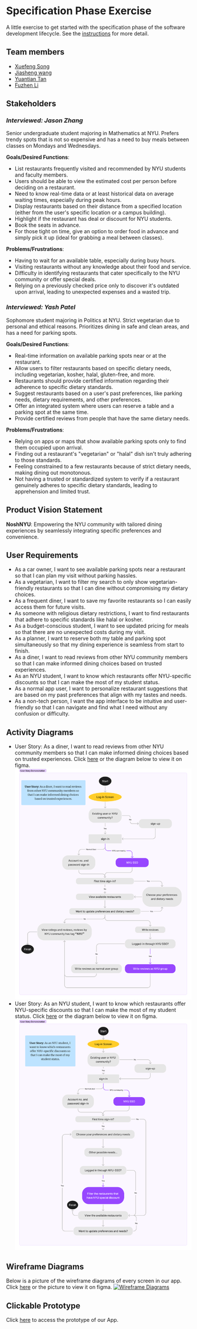 # Specification Phase Exercise

A little exercise to get started with the specification phase of the software development lifecycle. See the [instructions](instructions.md) for more detail.

## Team members

- [Xuefeng Song](https://github.com/wowwowooo)
- [Jiasheng wang](https://github.com/isomorphismss)
- [Yuantian Tan](https://github.com/AsukaTan)
- [Fuzhen Li](https://github.com/fzfzlfz)

## Stakeholders

### *Interviewed: Jason Zhang*
Senior undergraduate student majoring in Mathematics at NYU. Prefers trendy spots that is not so expensive and has a need to buy meals between classes on Mondays and Wednesdays.

**Goals/Desired Functions**: 
- List restaurants frequently visited and recommended by NYU students and faculty members.
- Users should be able to view the estimated cost per person before deciding on a restaurant.
- Need to know real-time data or at least historical data on average waiting times, especially during peak hours.
- Display restaurants based on their distance from a specified location (either from the user's specific location or a campus building).
- Highlight if the restaurant has deal or discount for NYU students.
- Book the seats in advance.
- For those tight on time, give an option to order food in advance and simply pick it up (ideal for grabbing a meal between classes).

**Problems/Frustrations**: 
- Having to wait for an available table, especially during busy hours.
- Visiting restaurants without any knowledge about their food and service.
- Difficulty in identifying restaurants that cater specifically to the NYU community or offer special deals.
- Relying on a previously checked price only to discover it's outdated upon arrival, leading to unexpected expenses and a wasted trip.

### *Interviewed: Yash Patel*
Sophomore student majoring in Politics at NYU. Strict vegetarian due to personal and ethical reasons. Prioritizes dining in safe and clean areas, and has a need for parking spots.

**Goals/Desired Functions**: 
- Real-time information on available parking spots near or at the restaurant.
- Allow users to filter restaurants based on specific dietary needs, including vegetarian, kosher, halal, gluten-free, and more.
- Restaurants should provide certified information regarding their adherence to specific dietary standards.
- Suggest restaurants based on a user's past preferences, like parking needs, dietary requirements, and other preferences.
- Offer an integrated system where users can reserve a table and a parking spot at the same time.
- Provide certified reviews from people that have the same dietary needs.

**Problems/Frustrations**: 
- Relying on apps or maps that show available parking spots only to find them occupied upon arrival.
- Finding out a restaurant's "vegetarian" or "halal" dish isn't truly adhering to those standards.
- Feeling constrained to a few restaurants because of strict dietary needs, making dining out monotonous.
- Not having a trusted or standardized system to verify if a restaurant genuinely adheres to specific dietary standards, leading to apprehension and limited trust.


## Product Vision Statement

**NoshNYU**: Empowering the NYU community with tailored dining experiences by seamlessly integrating specific preferences and convenience.

## User Requirements

- As a car owner, I want to see available parking spots near a restaurant so that I can plan my visit without parking hassles.
- As a vegetarian, I want to filter my search to only show vegetarian-friendly restaurants so that I can dine without compromising my dietary choices.
- As a frequent diner, I want to save my favorite restaurants so I can easily access them for future visits.
- As someone with religious dietary restrictions, I want to find restaurants that adhere to specific standards like halal or kosher.
- As a budget-conscious student, I want to see updated pricing for meals so that there are no unexpected costs during my visit.
- As a planner, I want to reserve both my table and parking spot simultaneously so that my dining experience is seamless from start to finish.
- As a diner, I want to read reviews from other NYU community members so that I can make informed dining choices based on trusted experiences.
- As an NYU student, I want to know which restaurants offer NYU-specific discounts so that I can make the most of my student status.
- As a normal app user, I want to personalize restaurant suggestions that are based on my past preferences that align with my tastes and needs.
- As a non-tech person, I want the app interface to be intuitive and user-friendly so that I can navigate and find what I need without any confusion or difficulty.

## Activity Diagrams
- User Story: As a diner, I want to read reviews from other NYU community members so that I can make informed dining choices based on trusted experiences. Click <a href="https://www.figma.com/file/uFG9xNM2S3cu7MSWAnG6lJ/UML-activity-diagram-for-NYU-reviews?type=whiteboard&node-id=0%3A1&t=Yuoa7Uj9rnk3J2tt-1">here</a> or the diagram below to view it on figma.
<a href="https://www.figma.com/file/uFG9xNM2S3cu7MSWAnG6lJ/UML-activity-diagram-for-NYU-reviews?type=whiteboard&node-id=0%3A1&t=Yuoa7Uj9rnk3J2tt-1"><img src="./Source/UML1.png" alt="Activity Diagram for User Story 8"></a>
- User Story: As an NYU student, I want to know which restaurants offer NYU-specific discounts so that I can make the most of my student status. Click <a href="https://www.figma.com/file/z7R5gxOJGUWRotY6gtpOmU/UML-activity-diagram-for-NYU-discounts?type=whiteboard&node-id=603%3A139&t=C1OaRoQZQiM0J2kh-1">here</a> or the diagram below to view it on figma.
<a href="https://www.figma.com/file/z7R5gxOJGUWRotY6gtpOmU/UML-activity-diagram-for-NYU-discounts?type=whiteboard&node-id=603%3A139&t=C1OaRoQZQiM0J2kh-1"><img src="./Source/UML2.png" alt="Activity Diagram for User Story 9"></a>

## Wireframe Diagrams
Below is a picture of the wireframe diagrams of every screen in our app. Click <a href="https://www.figma.com/file/vNtaUtk53E609hrjW4FPfL/Wireframe-of-my-App-2.0?type=design&node-id=0%3A1&mode=design&t=RQ6TCF9YoN7PZxAU-1">here</a> or the picture to view it on figma.
<a href="https://www.figma.com/file/vNtaUtk53E609hrjW4FPfL/Wireframe-of-my-App-2.0?type=design&node-id=0%3A1&mode=design&t=RQ6TCF9YoN7PZxAU-1"><img src="./Source/Wireframes.png" alt="Wireframe Diagrams"></a>

## Clickable Prototype
Click <a href="https://www.figma.com/proto/OBs5YXrqtPhTSkXSh43Ojn/Prototype-of-my-App?page-id=0%3A1&type=design&node-id=1-2&viewport=99%2C242%2C0.09&t=hJlGjHCLo3NdZ0mN-1&scaling=scale-down&starting-point-node-id=1%3A2&mode=design">here</a> to access the prototype of our App.
